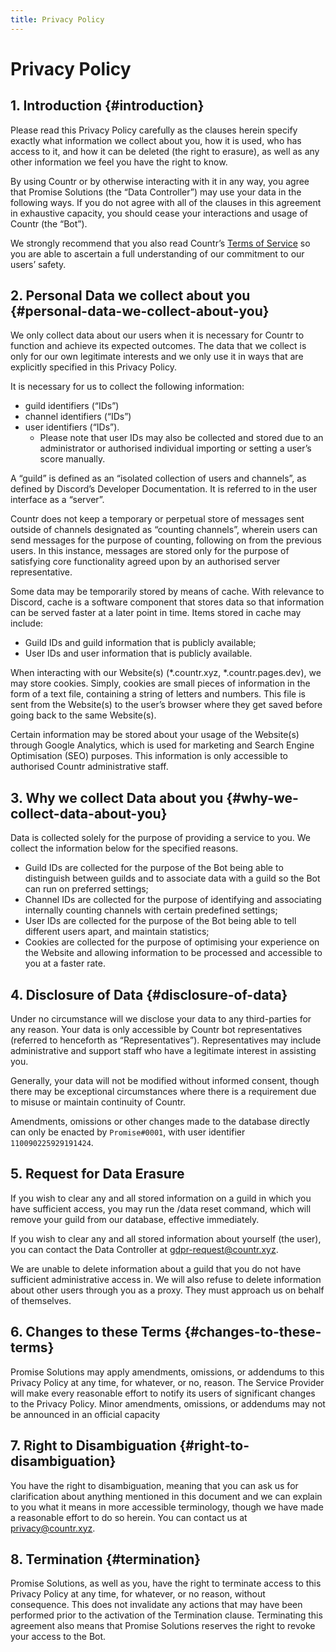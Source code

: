 ```yaml
---
title: Privacy Policy
---
```


# Privacy Policy

## 1. Introduction {#introduction}

Please read this Privacy Policy carefully as the clauses herein specify exactly what information
we collect about you, how it is used, who has access to it, and how it can be deleted (the right
to erasure), as well as any other information we feel you have the right to know.

By using Countr or by otherwise interacting with it in any way, you agree that Promise
Solutions (the “Data Controller”) may use your data in the following ways. If you do not agree
with all of the clauses in this agreement in exhaustive capacity, you should cease your
interactions and usage of Countr (the “Bot”).

We strongly recommend that you also read Countr’s [Terms of Service](/terms) so you are able to
ascertain a full understanding of our commitment to our users’ safety.


## 2. Personal Data we collect about you {#personal-data-we-collect-about-you}

We only collect data about our users when it is necessary for Countr to function and achieve
its expected outcomes. The data that we collect is only for our own legitimate interests and
we only use it in ways that are explicitly specified in this Privacy Policy.

It is necessary for us to collect the following information:

  * guild identifiers (“IDs”)
  * channel identifiers (“IDs”)
  * user identifiers (“IDs”).
    * Please note that user IDs may also be collected and stored due to an
      administrator or authorised individual importing or setting a user’s score
      manually.

A “guild” is defined as an “isolated collection of users and channels”, as defined by Discord’s
Developer Documentation. It is referred to in the user interface as a “server”.

Countr does not keep a temporary or perpetual store of messages sent outside of channels
designated as “counting channels”, wherein users can send messages for the purpose of
counting, following on from the previous users. In this instance, messages are stored only for
the purpose of satisfying core functionality agreed upon by an authorised server
representative.

Some data may be temporarily stored by means of cache. With relevance to Discord, cache is a
software component that stores data so that information can be served faster at a later point
in time. Items stored in cache may include:

  * Guild IDs and guild information that is publicly available;
  * User IDs and user information that is publicly available.

When interacting with our Website(s) (\*.countr.xyz, \*.countr.pages.dev), we may
store cookies. Simply, cookies are small pieces of information in the form of a text file,
containing a string of letters and numbers. This file is sent from the Website(s) to the user’s
browser where they get saved before going back to the same Website(s).

Certain information may be stored about your usage of the Website(s) through Google
Analytics, which is used for marketing and Search Engine Optimisation (SEO) purposes. This
information is only accessible to authorised Countr administrative staff.


## 3. Why we collect Data about you {#why-we-collect-data-about-you}

Data is collected solely for the purpose of providing a service to you. We collect the
information below for the specified reasons.

  * Guild IDs are collected for the purpose of the Bot being able to distinguish between
    guilds and to associate data with a guild so the Bot can run on preferred settings;
  * Channel IDs are collected for the purpose of identifying and associating internally
    counting channels with certain predefined settings;
  * User IDs are collected for the purpose of the Bot being able to tell different users
    apart, and maintain statistics;
  * Cookies are collected for the purpose of optimising your experience on the Website
    and allowing information to be processed and accessible to you at a faster rate.


## 4. Disclosure of Data {#disclosure-of-data}

Under no circumstance will we disclose your data to any third-parties for any reason. Your
data is only accessible by Countr bot representatives (referred to henceforth as
“Representatives”). Representatives may include administrative and support staff who have a
legitimate interest in assisting you.

Generally, your data will not be modified without informed consent, though there may be
exceptional circumstances where there is a requirement due to misuse or maintain continuity
of Countr.

Amendments, omissions or other changes made to the database directly can only be enacted
by `Promise#0001`, with user identifier `110090225929191424`.


## 5. Request for Data Erasure

If you wish to clear any and all stored information on a guild in which you have sufficient
access, you may run the /data reset command, which will remove your guild from our
database, effective immediately.

If you wish to clear any and all stored information about yourself (the user), you can contact
the Data Controller at [gdpr-request@countr.xyz](mailto:gdpr-request@countr.xyz).

We are unable to delete information about a guild that you do not have sufficient
administrative access in. We will also refuse to delete information about other users through
you as a proxy. They must approach us on behalf of themselves.


## 6. Changes to these Terms {#changes-to-these-terms}

Promise Solutions may apply amendments, omissions, or addendums to this Privacy Policy at
any time, for whatever, or no, reason. The Service Provider will make every reasonable effort
to notify its users of significant changes to the Privacy Policy. Minor amendments, omissions,
or addendums may not be announced in an official capacity


## 7. Right to Disambiguation {#right-to-disambiguation}

You have the right to disambiguation, meaning that you can ask us for clarification about
anything mentioned in this document and we can explain to you what it means in more
accessible terminology, though we have made a reasonable effort to do so herein. You can
contact us at [privacy@countr.xyz](mailto:privacy@countr.xyz).


## 8. Termination {#termination}

Promise Solutions, as well as you, have the right to terminate access to this Privacy Policy at
any time, for whatever, or no reason, without consequence. This does not invalidate any
actions that may have been performed prior to the activation of the Termination clause.
Terminating this agreement also means that Promise Solutions reserves the right to revoke
your access to the Bot.